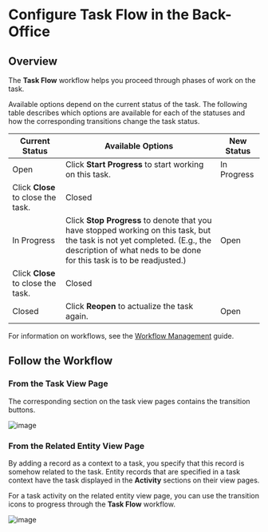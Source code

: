 <a id="doc-workflows-task-flow"></a>

# Configure Task Flow in the Back-Office

## Overview

The **Task Flow** workflow helps you proceed through phases of work on the task.

Available options depend on the current status of the task. The following table describes which options are available for each of the statuses and how the corresponding transitions change the task status.

| Current Status                     | Available Options                                                                                                                                                                                   | New Status   |
|------------------------------------|-----------------------------------------------------------------------------------------------------------------------------------------------------------------------------------------------------|--------------|
| Open                               | Click **Start Progress** to start working on this task.                                                                                                                                             | In Progress  |
| Click **Close** to close the task. | Closed                                                                                                                                                                                              |              |
| In Progress                        | Click **Stop Progress** to denote that you have stopped working on this task, but the task is not yet completed. (E.g., the description of what neds to be done for this task is to be readjusted.) | Open         |
| Click **Close** to close the task. | Closed                                                                                                                                                                                              |              |
| Closed                             | Click **Reopen** to actualize the task again.                                                                                                                                                       | Open         |

For information on workflows, see the [Workflow Management](../index.md#doc-system-workflow-management) guide.

## Follow the Workflow

### From the Task View Page

The corresponding section on the task view pages contains the transition buttons.

![image](user/img/system/workflows/activities_tasks_taskflow.png)

### From the Related Entity View Page

By adding a record as a context to a task, you specify that this record is somehow related to the task. Entity records that are specified in a task context have the task displayed in the **Activity** sections on their view pages.

For a task activity on the related entity view page, you can use the transition icons to progress through the **Task Flow** workflow.

![image](user/img/system/workflows/related_activity_taskflow.png)
